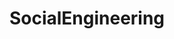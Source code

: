 ---
title: SocialEngineering
crosslinks:
- youtubefactsbot
- autotldr
- ActLikeYouBelong
- videos
- youtubot
- hiphopheads
- SocialFightClub
- raisedbynarcissists
- societalengineering
- cyber
- indianpeoplefacebook
- conspiracy
- xkcd
- howtobesherlock
- howtonotgiveafuck
- Advice
- StopGaming
- MassdropBot
- GAMETHEORY
- justneckbeardthings
---